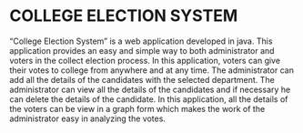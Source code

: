 # COLLEGE ELECTION SYSTEM
“College Election System” is a web application developed in java. This application provides an easy and simple way to both administrator and voters in the collect election process. In this application, voters can give their votes to college from anywhere and at any time. The administrator can add all the details of the candidates 
with the selected department. The administrator can view all the details of the candidates and if necessary he can delete the details of the candidate. In this 
application, all the details of the voters can be view in a graph form which makes the work of the administrator easy in analyzing the votes.
